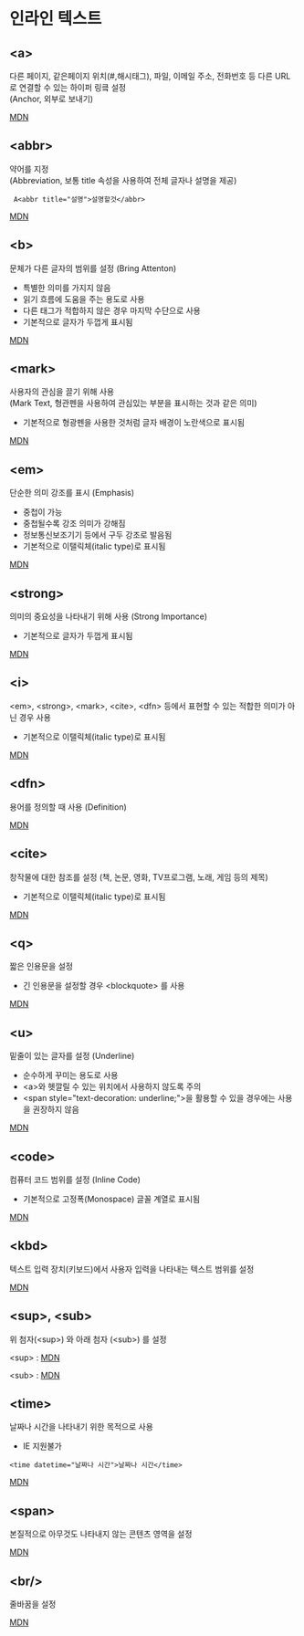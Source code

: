 # 인라인 텍스트

## \<a>
다른 페이지, 같은페이지 위치(#,해시태그), 파일, 이메일 주소, 전화번호 등 다른 URL로 연결할 수 있는 하이퍼 링킄 설정 <br>
(Anchor, 외부로 보내기)

[MDN](https://developer.mozilla.org/ko/docs/Web/HTML/Element/a)

## \<abbr>
약어를 지정 <br>
(Abbreviation, 보통 title 속성을 사용하여 전체 글자나 설명을 제공) <br>

``` A<abbr title="설명">설명할것</abbr>```

[MDN](https://developer.mozilla.org/ko/docs/Web/HTML/Element/abbr)

## \<b>
문체가 다른 글자의 범위를 설정 (Bring Attenton)
- 특별한 의미를 가지지 않음
- 읽기 흐름에 도움을 주는 용도로 사용
- 다른 태그가 적합하지 않은 경우 마지막 수단으로 사용
- 기본적으로 글자가 두껍게 표시됨

[MDN](https://developer.mozilla.org/ko/docs/Web/HTML/Element/b)

## \<mark>
사용자의 관심을 끌기 위해 사용<br>
(Mark Text, 형관펜을 사용하여 관심있는 부분을 표시하는 것과 같은 의미)

- 기본적으로 형광펜을 사용한 것처럼 글자 배경이 노란색으로 표시됨

[MDN](https://developer.mozilla.org/ko/docs/Web/HTML/Element/mark)

## \<em>
단순한 의미 강조를 표시 (Emphasis)
- 중첩이 가능
- 중첩될수록 강조 의미가 강해짐
- 정보통신보조기기 등에서 구두 강조로 발음됨
- 기본적으로 이탤릭체(italic type)로 표시됨

[MDN](https://developer.mozilla.org/ko/docs/Web/HTML/Element/em)

## \<strong>
의미의 중요성을 나타내기 위해 사용 (Strong Importance)
- 기본적으로 글자가 두껍게 표시됨

[MDN](https://developer.mozilla.org/ko/docs/Web/HTML/Element/strong)

## \<i>
\<em>, \<strong>, \<mark>, \<cite>, \<dfn> 등에서 표현할 수 있는 적합한 의미가 아닌 경우 사용
- 기본적으로 이탤릭체(italic type)로 표시됨

[MDN](https://developer.mozilla.org/ko/docs/Web/HTML/Element/i)

## \<dfn>
용어를 정의할 때 사용 (Definition)

[MDN](https://developer.mozilla.org/ko/docs/Web/HTML/Element/dfn)

## \<cite>
창작물에 대한 참조를 설정
(책, 논문, 영화, TV프로그램, 노래, 게임 등의 제목)

- 기본적으로 이탤릭체(italic type)로 표시됨

[MDN](https://developer.mozilla.org/ko/docs/Web/HTML/Element/cite)

## \<q>
짧은 인용문을 설정
- 긴 인용문을 설정할 경우 \<blockquote> 를 사용

[MDN](https://developer.mozilla.org/ko/docs/Web/HTML/Element/q)

## \<u>
밑줄이 있는 글자를 설정 (Underline)
- 순수하게 꾸미는 용도로 사용
- \<a>와 헷깔릴 수 있는 위치에서 사용하지 않도록 주의
- \<span style="text-decoration: underline;">을 활용할 수 있을 경우에는 사용을 권장하지 않음

[MDN](https://developer.mozilla.org/ko/docs/Web/HTML/Element/u)

## \<code>
컴퓨터 코드 범위를 설정 (Inline Code)
- 기본적으로 고정폭(Monospace) 글꼴 계열로 표시됨

[MDN](https://developer.mozilla.org/ko/docs/Web/HTML/Element/code)

## \<kbd>
텍스트 입력 장치(키보드)에서 사용자 입력을 나타내는 텍스트 범위를 설정

[MDN](https://developer.mozilla.org/ko/docs/Web/HTML/Element/kbd)

## \<sup>, \<sub>
위 첨자(\<sup>) 와 아래 첨자 (\<sub>) 를 설정

\<sup> : [MDN](https://developer.mozilla.org/ko/docs/Web/HTML/Element/sup)

\<sub> : [MDN](https://developer.mozilla.org/ko/docs/Web/HTML/Element/sub)

## \<time>
날짜나 시간을 나타내기 위한 목적으로 사용 
- IE 지원불가

```<time datetime="날짜나 시간">날짜나 시간</time>```

[MDN](https://developer.mozilla.org/ko/docs/Web/HTML/Element/time)

## \<span>
본질적으로 아무것도 나타내지 않는 콘텐츠 영역을 설정

[MDN](https://developer.mozilla.org/ko/docs/Web/HTML/Element/sapn)

## \<br/>
줄바꿈을 설정

[MDN](https://developer.mozilla.org/ko/docs/Web/HTML/Element/br)


